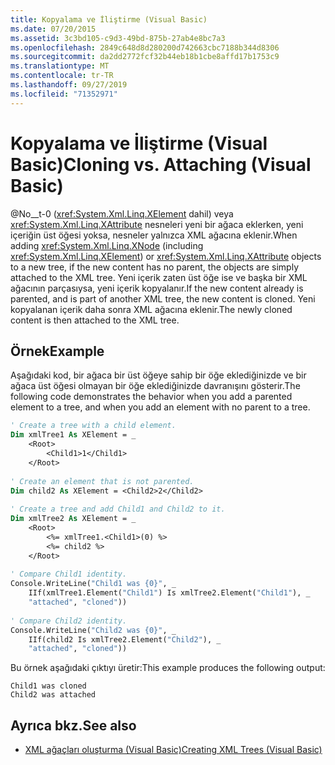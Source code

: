 ```yaml
---
title: Kopyalama ve İliştirme (Visual Basic)
ms.date: 07/20/2015
ms.assetid: 3c3bd105-c9d3-49bd-875b-27ab4e8bc7a3
ms.openlocfilehash: 2849c648d8d280200d742663cbc7188b344d8306
ms.sourcegitcommit: da2dd2772fcf32b44eb18b1cbe8affd17b1753c9
ms.translationtype: MT
ms.contentlocale: tr-TR
ms.lasthandoff: 09/27/2019
ms.locfileid: "71352971"
---
```

# <a name="cloning-vs-attaching-visual-basic"></a><span data-ttu-id="d715e-102">Kopyalama ve İliştirme (Visual Basic)</span><span class="sxs-lookup"><span data-stu-id="d715e-102">Cloning vs. Attaching (Visual Basic)</span></span>
<span data-ttu-id="d715e-103">@No__t-0 (<xref:System.Xml.Linq.XElement> dahil) veya <xref:System.Xml.Linq.XAttribute> nesneleri yeni bir ağaca eklerken, yeni içeriğin üst öğesi yoksa, nesneler yalnızca XML ağacına eklenir.</span><span class="sxs-lookup"><span data-stu-id="d715e-103">When adding <xref:System.Xml.Linq.XNode> (including <xref:System.Xml.Linq.XElement>) or <xref:System.Xml.Linq.XAttribute> objects to a new tree, if the new content has no parent, the objects are simply attached to the XML tree.</span></span> <span data-ttu-id="d715e-104">Yeni içerik zaten üst öğe ise ve başka bir XML ağacının parçasıysa, yeni içerik kopyalanır.</span><span class="sxs-lookup"><span data-stu-id="d715e-104">If the new content already is parented, and is part of another XML tree, the new content is cloned.</span></span> <span data-ttu-id="d715e-105">Yeni kopyalanan içerik daha sonra XML ağacına eklenir.</span><span class="sxs-lookup"><span data-stu-id="d715e-105">The newly cloned content is then attached to the XML tree.</span></span>  
  
## <a name="example"></a><span data-ttu-id="d715e-106">Örnek</span><span class="sxs-lookup"><span data-stu-id="d715e-106">Example</span></span>  
 <span data-ttu-id="d715e-107">Aşağıdaki kod, bir ağaca bir üst öğeye sahip bir öğe eklediğinizde ve bir ağaca üst öğesi olmayan bir öğe eklediğinizde davranışını gösterir.</span><span class="sxs-lookup"><span data-stu-id="d715e-107">The following code demonstrates the behavior when you add a parented element to a tree, and when you add an element with no parent to a tree.</span></span>  
  
```vb  
' Create a tree with a child element.  
Dim xmlTree1 As XElement = _  
    <Root>  
        <Child1>1</Child1>  
    </Root>  
  
' Create an element that is not parented.  
Dim child2 As XElement = <Child2>2</Child2>  
  
' Create a tree and add Child1 and Child2 to it.  
Dim xmlTree2 As XElement = _  
    <Root>  
        <%= xmlTree1.<Child1>(0) %>  
        <%= child2 %>  
    </Root>  
  
' Compare Child1 identity.  
Console.WriteLine("Child1 was {0}", _  
    IIf(xmlTree1.Element("Child1") Is xmlTree2.Element("Child1"), _  
    "attached", "cloned"))  
  
' Compare Child2 identity.  
Console.WriteLine("Child2 was {0}", _  
    IIf(child2 Is xmlTree2.Element("Child2"), _  
    "attached", "cloned"))  
```  
  
 <span data-ttu-id="d715e-108">Bu örnek aşağıdaki çıktıyı üretir:</span><span class="sxs-lookup"><span data-stu-id="d715e-108">This example produces the following output:</span></span>  
  
```console  
Child1 was cloned  
Child2 was attached  
```  
  
## <a name="see-also"></a><span data-ttu-id="d715e-109">Ayrıca bkz.</span><span class="sxs-lookup"><span data-stu-id="d715e-109">See also</span></span>

- [<span data-ttu-id="d715e-110">XML ağaçları oluşturma (Visual Basic)</span><span class="sxs-lookup"><span data-stu-id="d715e-110">Creating XML Trees (Visual Basic)</span></span>](../../../../visual-basic/programming-guide/concepts/linq/creating-xml-trees.md)
